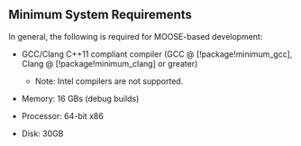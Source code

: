 ## Minimum System Requirements

In general, the following is required for MOOSE-based development:

- GCC/Clang C++11 compliant compiler (GCC @ [!package!minimum_gcc], Clang @ [!package!minimum_clang] or greater)

  - Note: Intel compilers are not supported.

- Memory: 16 GBs (debug builds)
- Processor: 64-bit x86
- Disk: 30GB
